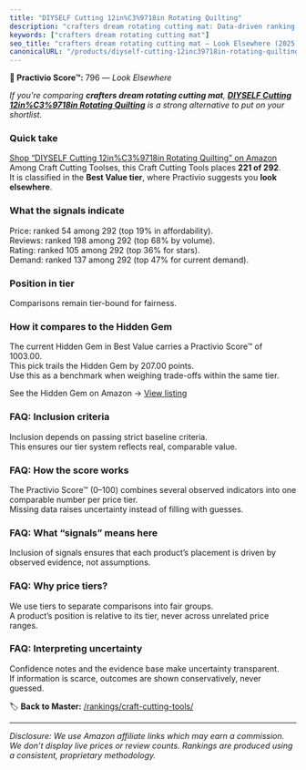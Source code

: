 ```yaml
---
title: "DIYSELF Cutting 12in%C3%9718in Rotating Quilting"
description: "crafters dream rotating cutting mat: Data-driven ranking using the Practivio Score™. Positioned by quality, value, demand, findability, momentum."
keywords: ["crafters dream rotating cutting mat"]
seo_title: "crafters dream rotating cutting mat — Look Elsewhere (2025)"
canonicalURL: "/products/diyself-cutting-12inc39718in-rotating-quilting-B0D28SB78M/"
---
```


**🚫 Practivio Score™:** 796 — _Look Elsewhere_


*If you're comparing **crafters dream rotating cutting mat**, **[DIYSELF Cutting 12in%C3%9718in Rotating Quilting](https://www.amazon.com/dp/B0D28SB78M?tag=practivio-20)** is a strong alternative to put on your shortlist.*
### Quick take
[Shop “DIYSELF Cutting 12in%C3%9718in Rotating Quilting” on Amazon](https://www.amazon.com/dp/B0D28SB78M?tag=practivio-20)
Among Craft Cutting Toolses, this Craft Cutting Tools places **221 of 292**.  
It is classified in the **Best Value tier**, where Practivio suggests you **look elsewhere**.

### What the signals indicate
Price: ranked 54 among 292 (top 19% in affordability).  
Reviews: ranked 198 among 292 (top 68% by volume).  
Rating: ranked 105 among 292 (top 36% for stars).  
Demand: ranked 137 among 292 (top 47% for current demand).

### Position in tier
Comparisons remain tier-bound for fairness.

### How it compares to the Hidden Gem
The current Hidden Gem in Best Value carries a Practivio Score™ of 1003.00.  
This pick trails the Hidden Gem by 207.00 points.  
Use this as a benchmark when weighing trade-offs within the same tier.  

See the Hidden Gem on Amazon → [View listing](https://www.amazon.com/dp/B000P0LNRE?tag=practivio-20)

### FAQ: Inclusion criteria
Inclusion depends on passing strict baseline criteria.  
This ensures our tier system reflects real, comparable value.

### FAQ: How the score works
The Practivio Score™ (0–100) combines several observed indicators into one comparable number per price tier.  
Missing data raises uncertainty instead of filling with guesses.

### FAQ: What “signals” means here
Inclusion of signals ensures that each product’s placement is driven by observed evidence, not assumptions.

### FAQ: Why price tiers?
We use tiers to separate comparisons into fair groups.  
A product’s position is relative to its tier, never across unrelated price ranges.

### FAQ: Interpreting uncertainty
Confidence notes and the evidence base make uncertainty transparent.  
If information is scarce, outcomes are shown conservatively, never guessed.


🏷️ **Back to Master:** [/rankings/craft-cutting-tools/](/rankings/craft-cutting-tools/)

---
_Disclosure: We use Amazon affiliate links which may earn a commission. We don’t display live prices or review counts. Rankings are produced using a consistent, proprietary methodology._
